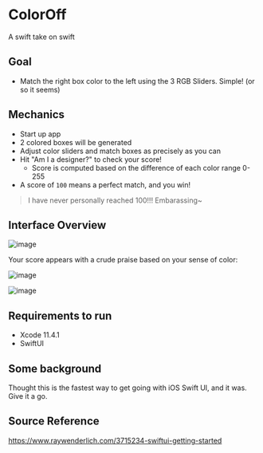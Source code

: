 # ColorOff
A swift take on swift

## Goal
* Match the right box color to the left using the 3 RGB Sliders. Simple! (or so it seems)

## Mechanics
* Start up app
* 2 colored boxes will be generated
* Adjust color sliders and match boxes as precisely as you can
* Hit "Am I a designer?" to check your score!
  * Score is computed based on the difference of each color range 0-255
* A score of `100` means a perfect match, and you win!

> I have never personally reached 100!!! Embarassing~

## Interface Overview
![image](https://user-images.githubusercontent.com/15936046/81200952-3bba9880-8ff7-11ea-8a49-865cef5e8270.png)

Your score appears with a crude praise based on your sense of color:  

![image](https://user-images.githubusercontent.com/15936046/81201389-ce5b3780-8ff7-11ea-996e-476701705127.png)

![image](https://user-images.githubusercontent.com/15936046/81201498-ecc13300-8ff7-11ea-932c-443ce0623928.png)


## Requirements to run
 - Xcode 11.4.1
 - SwiftUI

## Some background
Thought this is the fastest way to get going with iOS Swift UI, and it was. Give it a go.

## Source Reference
https://www.raywenderlich.com/3715234-swiftui-getting-started

